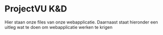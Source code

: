 # ProjectVU K&D

Hier staan onze files van onze webapplicatie. Daarnaast staat hieronder een uitleg wat te doen om webapplicatie werken te krigen
